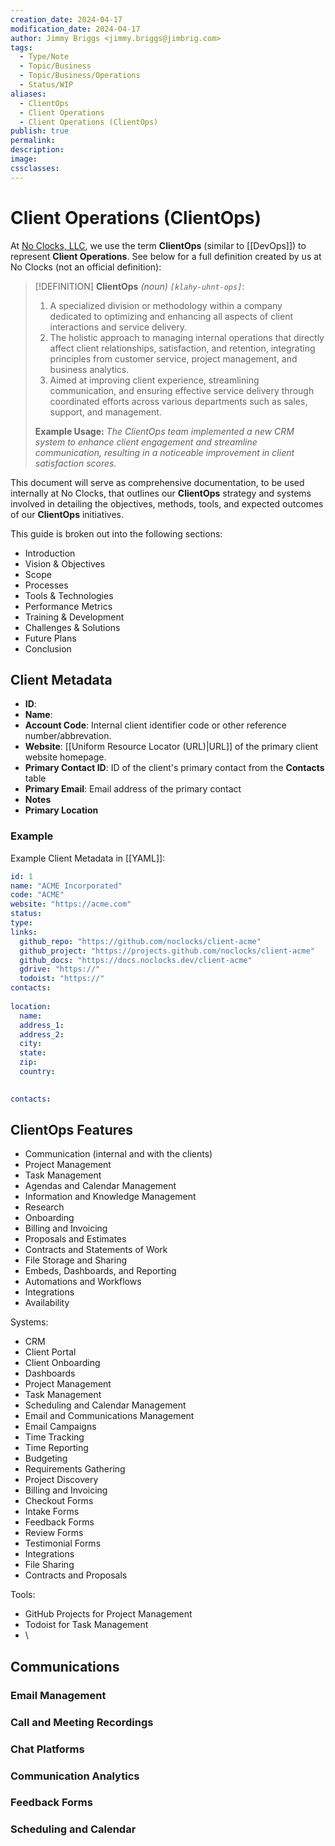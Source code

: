 ```yaml
---
creation_date: 2024-04-17
modification_date: 2024-04-17
author: Jimmy Briggs <jimmy.briggs@jimbrig.com>
tags:
  - Type/Note
  - Topic/Business
  - Topic/Business/Operations
  - Status/WIP
aliases:
  - ClientOps
  - Client Operations
  - Client Operations (ClientOps)
publish: true
permalink:
description:
image:
cssclasses:
---
```


# Client Operations (ClientOps)

At [No Clocks, LLC](https://github.com/noclocks), we use the term **ClientOps** (similar to [[DevOps]]) to represent **Client Operations**. See below for a full definition created by us at No Clocks (not an official definition):

> [!DEFINITION]
> **ClientOps** *(noun) `[klahy-uhnt-ops]`*:
> 1. A specialized division or methodology within a company dedicated to optimizing and enhancing all aspects of client interactions and service delivery.
> 2. The holistic approach to managing internal operations that directly affect client relationships, satisfaction, and retention, integrating principles from customer service, project management, and business analytics.
> 3. Aimed at improving client experience, streamlining communication, and ensuring effective service delivery through coordinated efforts across various departments such as sales, support, and management.
>
> **Example Usage:**
> *The ClientOps team implemented a new CRM system to enhance client engagement and streamline communication, resulting in a noticeable improvement in client satisfaction scores.*

This document will serve as comprehensive documentation, to be used internally at No Clocks, that outlines our **ClientOps** strategy and systems involved in detailing the objectives, methods, tools, and expected outcomes of our **ClientOps** initiatives.

This guide is broken out into the following sections:

- Introduction
- Vision & Objectives
- Scope
- Processes
- Tools & Technologies
- Performance Metrics
- Training & Development
- Challenges & Solutions
- Future Plans
- Conclusion

## Client Metadata

- **ID**:
- **Name**:
- **Account Code**: Internal client identifier code or other reference number/abbrevation. 
- **Website**: [[Uniform Resource Locator (URL)|URL]] of the primary client website homepage.
- **Primary Contact ID**: ID of the client's primary contact from the **Contacts** table
- **Primary Email**: Email address of the primary contact
- **Notes**
- **Primary Location**

### Example

Example Client Metadata in [[YAML]]:

```yaml
id: 1
name: "ACME Incorporated"
code: "ACME"
website: "https://acme.com"
status: 
type:
links:
  github_repo: "https://github.com/noclocks/client-acme"
  github_project: "https://projects.github.com/noclocks/client-acme"
  github_docs: "https://docs.noclocks.dev/client-acme"
  gdrive: "https://"
  todoist: "https://"
contacts:
  
location:
  name:
  address_1:
  address_2:
  city:
  state:
  zip:
  country:
  

contacts:
```

## ClientOps Features

- Communication (internal and with the clients)
- Project Management
- Task Management
- Agendas and Calendar Management
- Information and Knowledge Management
- Research
- Onboarding
- Billing and Invoicing
- Proposals and Estimates
- Contracts and Statements of Work
- File Storage and Sharing
- Embeds, Dashboards, and Reporting
- Automations and Workflows
- Integrations
- Availability

Systems:

- CRM
- Client Portal
- Client Onboarding
- Dashboards
- Project Management
- Task Management
- Scheduling and Calendar Management
- Email and Communications Management
- Email Campaigns
- Time Tracking
- Time Reporting
- Budgeting
- Requirements Gathering
- Project Discovery
- Billing and Invoicing
- Checkout Forms
- Intake Forms
- Feedback Forms
- Review Forms
- Testimonial Forms
- Integrations
- File Sharing
- Contracts and Proposals

Tools:

- GitHub Projects for Project Management
- Todoist for Task Management
- \


## Communications

### Email Management

### Call and Meeting Recordings

### Chat Platforms

### Communication Analytics

### Feedback Forms

### Scheduling and Calendar